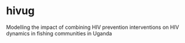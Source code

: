 # hivug
Modelling the impact of combining HIV prevention interventions on HIV dynamics in fishing communities in Uganda
